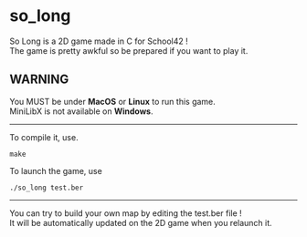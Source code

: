 # so_long
So Long is a 2D game made in C for School42 !  
The game is pretty awkful so be prepared if you want to play it.

**WARNING**
---
You MUST be under **MacOS** or **Linux** to run this game.  
MiniLibX is not available on **Windows**.

---

To compile it, use. 
```
make
```

To launch the game, use  
```
./so_long test.ber
```

---
You can try to build your own map by editing the test.ber file !  
It will be automatically updated on the 2D game when you relaunch it.
